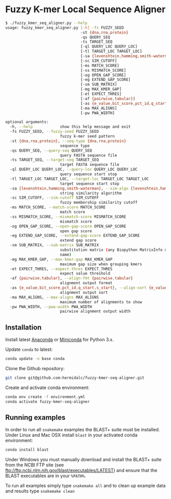 # Fuzzy K-mer Local Sequence Aligner

```bash
$ ./fuzzy_kmer_seq_aligner.py --help
usage: fuzzy_kmer_seq_aligner.py [-h] -fs FUZZY_SEED
                                 -st {dna,rna,protein}
                                 -qs QUERY_SEQ
                                 -ts TARGET_SEQ
                                 [-ql QUERY_LOC QUERY_LOC]
                                 [-tl TARGET_LOC TARGET_LOC]
                                 [-sa {levenshtein,hamming,smith-waterman}]
                                 [-sc SIM_CUTOFF]
                                 [-ms MATCH_SCORE]
                                 [-ss MISMATCH_SCORE]
                                 [-og OPEN_GAP_SCORE]
                                 [-eg EXTEND_GAP_SCORE]
                                 [-sm SUB_MATRIX]
                                 [-mg MAX_KMER_GAP]
                                 [-et EXPECT_THRES]
                                 [-af {pairwise,tabular}]
                                 [-as {e_value,bit_score,pct_id,q_start,s_start}]
                                 [-ma MAX_ALIGNS]
                                 [-pw PWA_WIDTH]

optional arguments:
  -h, --help            show this help message and exit
  -fs FUZZY_SEED, --fuzzy-seed FUZZY_SEED
                        fuzzy k-mer seed pattern
  -st {dna,rna,protein}, --seq-type {dna,rna,protein}
                        sequence type
  -qs QUERY_SEQ, --query-seq QUERY_SEQ
                        query FASTA sequence file
  -ts TARGET_SEQ, --target-seq TARGET_SEQ
                        target FASTA sequence file
  -ql QUERY_LOC QUERY_LOC, --query-loc QUERY_LOC QUERY_LOC
                        query sequence start stop
  -tl TARGET_LOC TARGET_LOC, --target-loc TARGET_LOC TARGET_LOC
                        target sequence start stop
  -sa {levenshtein,hamming,smith-waterman}, --sim-algo {levenshtein,hamming,smith-waterman}
                        string similarity algorithm
  -sc SIM_CUTOFF, --sim-cutoff SIM_CUTOFF
                        fuzzy membership similarity cutoff
  -ms MATCH_SCORE, --match-score MATCH_SCORE
                        match score
  -ss MISMATCH_SCORE, --mismatch-score MISMATCH_SCORE
                        mismatch score
  -og OPEN_GAP_SCORE, --open-gap-score OPEN_GAP_SCORE
                        open gap score
  -eg EXTEND_GAP_SCORE, --extend-gap-score EXTEND_GAP_SCORE
                        extend gap score
  -sm SUB_MATRIX, --sub-matrix SUB_MATRIX
                        substitution matrix (any Biopython MatrixInfo matrix
                        name)
  -mg MAX_KMER_GAP, --max-kmer-gap MAX_KMER_GAP
                        maximum gap size when grouping kmers
  -et EXPECT_THRES, --expect-thres EXPECT_THRES
                        expect value threshold
  -af {pairwise,tabular}, --align-fmt {pairwise,tabular}
                        alignment output format
  -as {e_value,bit_score,pct_id,q_start,s_start}, --align-sort {e_value,bit_score,pct_id,q_start,s_start}
                        alignment output sort
  -ma MAX_ALIGNS, --max-aligns MAX_ALIGNS
                        maximum number of alignments to show
  -pw PWA_WIDTH, --pwa-width PWA_WIDTH
                        pairwise alignment output width
```

## Installation

Install latest
<a href="https://www.anaconda.com/distribution/" target="_blank">Anaconda</a>
or
<a href="https://docs.conda.io/en/latest/miniconda.html" target="_blank">Miniconda</a>
for Python 3.x.

Update ``conda`` to latest:
```bash
conda update -n base conda
```

Clone the Github repository:
```bash
git clone git@github.com:hermidalc/fuzzy-kmer-seq-aligner.git
```

Create and activate conda environment:
```bash
conda env create -f environment.yml
conda activate fuzzy-kmer-seq-aligner
```

## Running examples

In order to run all ``snakemake`` examples the BLAST+ suite must be installed.
Under Linux and Mac OSX install ``blast`` in your activated conda environment:
```bash
conda install blast
```
Under Windows you must manually download and install the BLAST+ suite from the
NCBI FTP site (see ftp://ftp.ncbi.nlm.nih.gov/blast/executables/LATEST) and
ensure that the BLAST executables are in your ``%PATH%``.

To run all examples simply type ``snakemake all`` and to clean up example
data and results type ``snakemake clean``
